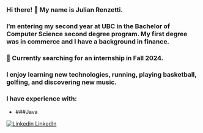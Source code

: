 ### Hi there! 👋 My name is Julian Renzetti.

### I’m entering my second year at UBC in the Bachelor of Computer Science second degree program. My first degree was in commerce and I have a background in finance.

### 🔭 Currently searching for an internship in Fall 2024.

### I enjoy learning new technologies, running, playing basketball, golfing, and discovering new music.

### I have experience with:

* ###Java

[![Linkedin](https://i.stack.imgur.com/gVE0j.png) LinkedIn](https://www.linkedin.com/in/julian-renzetti)


<!--
**Jrenzet/Jrenzet** is a ✨ _special_ ✨ repository because its `README.md` (this file) appears on your GitHub profile.

Here are some ideas to get you started:

- I’m currently working on ...
- 🌱 I’m currently learning ...
- 👯 I’m looking to collaborate on ...
- 🤔 I’m looking for help with ...
- 💬 Ask me about ...
- 📫 How to reach me: ...
- 😄 Pronouns: ...
- ⚡ Fun fact: ...
-->
